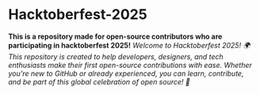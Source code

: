 # Hacktoberfest-2025
<b>This is a repository made for open-source contributors who are participating in hacktoberfest 2025!</b>
<i>Welcome to Hacktoberfest 2025! 🌍 This repository is created to help developers, designers, and tech enthusiasts make their first open-source contributions with ease. Whether you’re new to GitHub or already experienced, you can learn, contribute, and be part of this global celebration of open source! 🚀</i>
